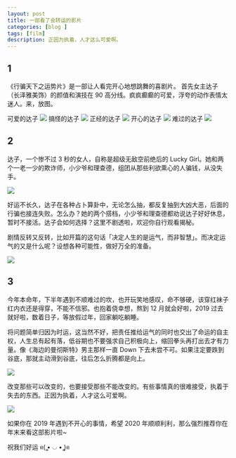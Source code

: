```yaml
---
layout: post
title: 一部看了会转运的影片
categories: [blog ]
tags: [film]
description: 正因为执着，人才这么可爱啊。
---
```


## 1

《行骗天下之运势片》是一部让人看完开心地想跳舞的喜剧片。
首先女主达子（长泽雅美饰）的颜值和演技在 90 高分线。疯疯癫癫的可爱，浮夸的动作表情太迷人。来，放图。

可爱的达子
![](https://static.openmindclub.com/企业微信截图_cce7a133-e6a5-47ba-9ab0-1e0422c625b6.png)
搞怪的达子
![](https://static.openmindclub.com/企业微信截图_7f45f487-ec18-48bb-a1fe-92856709f4fa.png)
正经的达子
![](https://static.openmindclub.com/企业微信截图_692a2e73-d48e-4ec4-af77-118d1977efe3.png)
开心的达子
![](https://static.openmindclub.com/企业微信截图_86183f85-6dce-4055-bb43-5ed6ba712c9e.png)
难过的达子
![](https://static.openmindclub.com/企业微信截图_290eface-e821-48f0-8b0e-52a23c505fab.png)

## 2
达子，一个惨不过 3 秒的女人，自称是超级无敌空前绝后的 Lucky  Girl。她和两个一老一少的欺诈师，小少爷和理查德，组团从那些利欲熏心的人骗钱，从没失手。

![](https://static.openmindclub.com/企业微信截图_808e15b0-13ec-4247-a41c-1f81a9195754.png)

好运不长久，达子在各种占卜算卦中，无论怎么抽，都反复抽到大凶大恶，后面的行骗也接连失败。怎么办？她的两个搭档，小少爷和理查德都劝说达子好好休息，暂时不接活。达子会如何选择？这里不剧透啦，欢迎你自行观看揭秘。

剧情反转又反转，比如开篇的这句话「决定人生的是运气，而非智慧」。而决定运气的又是什么呢？设想各种可能性，做好万全的准备。

![](https://static.openmindclub.com/企业微信截图_0aeb13c0-e05b-4386-b928-524896bf4d3e.png)



## 3
今年本命年，下半年遇到不顺难过的坎，也开玩笑地感叹，命不够硬，该穿红袜子红内衣还是得穿，不能不信邪。也抱着侥幸想，熬到 12 月就会好啦，2019 过去就好啦，数着日子，等放假过年，回家躺吃躺睡。

将问题简单归因为时运，这当然不好，把责任推给运气的同时也交出了命运的自主权，人生总有起有落，低谷期也不要强求自己积极向上，缩回拳头再打出去才有力量。像《海边的曼彻斯特》男主那样一直 Down 下去未尝不可。如果注定要跌到谷底，那就主动滑到谷底，往后怎么折腾都是向上。

![](https://static.openmindclub.com/企业微信截图_6b3d3375-cff0-499f-8858-af28d38e0b54.png)


改变那些可以改变的，也要接受那些不能改变的。有些事情真的很难接受，执着于失去的东西。正因为执着，人才这么可爱啊。

![](https://static.openmindclub.com/企业微信截图_c8a7d499-3d48-4195-8b2c-5de4e859efc6.png)


如果你在 2019 年遇到不开心的事情，希望 2020 年顺顺利利，那么强烈推荐你在年末来看这部影片啦~

祝我们好运 ฅ( ̳• ◡ • ̳)ฅ